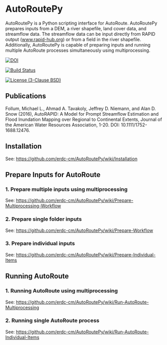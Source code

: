 # AutoRoutePy
AutoRoutePy is a Python scripting interface for AutoRoute. AutoRoutePy
prepares inputs from a DEM, a river shapefile, land cover data, and
streamflow data. The streamflow data can be input directly from RAPID
output (www.rapid-hub.org) or from a field in the river shapefile. 
Additionally, AutoRoutePy is capable of preparing inputs and
running multiple AutoRoute processes simultaneously using multiprocessing.

[![DOI](https://zenodo.org/badge/19918/erdc-cm/AutoRoutePy.svg)](https://zenodo.org/badge/latestdoi/19918/erdc-cm/AutoRoutePy)

[![Build Status](https://travis-ci.org/erdc-cm/AutoRoutePy.svg?branch=master)](https://travis-ci.org/erdc-cm/AutoRoutePy)

[![License (3-Clause BSD)](https://img.shields.io/badge/license-BSD%203--Clause-yellow.svg)](https://github.com/erdc-cm/AutoRoutePy/blob/master/LICENSE)

## Publications
Follum, Michael L., Ahmad A. Tavakoly, Jeffrey D. Niemann, and Alan D. Snow (2016), AutoRAPID: A Model for Prompt Streamflow Estimation and Flood Inundation Mapping over Regional to Continental Extents, Journal of the American Water Resources Association, 1-20. DOI: 10.1111/1752-1688.12476.

## Installation
See: https://github.com/erdc-cm/AutoRoutePy/wiki/Installation

## Prepare Inputs for AutoRoute

### 1. Prepare multiple inputs using multiprocessing
See: https://github.com/erdc-cm/AutoRoutePy/wiki/Prepare-Multiprocessing-Workflow

### 2. Prepare single folder inputs
See: https://github.com/erdc-cm/AutoRoutePy/wiki/Prepare-Workflow 

### 3. Prepare individual inputs
See: https://github.com/erdc-cm/AutoRoutePy/wiki/Prepare-Individual-Items


## Running AutoRoute
### 1. Running AutoRoute using multiprocessing
See: https://github.com/erdc-cm/AutoRoutePy/wiki/Run-AutoRoute-Multiprocessing

### 2. Running single AutoRoute process
See: https://github.com/erdc-cm/AutoRoutePy/wiki/Run-AutoRoute-Individual-Items
